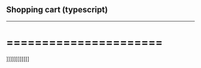## Shopping cart (typescript)
------------------------------
======================
======================
]]]]]]]]]]]]
